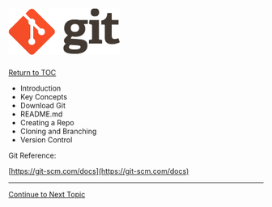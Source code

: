 # ![](/assets/logo@2x.png)

<a href="https://github.com/CyberTrainingUSAF/03-Introduction-to-Git/blob/master/00-Table-of-Contents.md" rel="Return to TOC"> Return to TOC </a>

* Introduction
* Key Concepts
* Download Git
* README.md
* Creating a Repo
* Cloning and Branching
* Version Control

Git Reference:

[https://git-scm.com/docs](https://git-scm.com/docs)

---

<a href="https://github.com/CyberTrainingUSAF/03-Introduction-to-Git/blob/master/01_Introduction.md" rel="Continue to Next Topic"> Continue to Next Topic </a>
